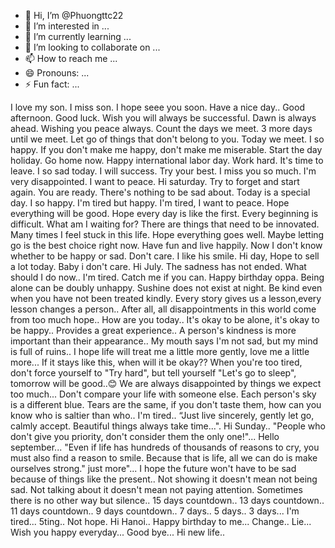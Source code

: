 - 👋 Hi, I’m @Phuongttc22
- 👀 I’m interested in ...
- 🌱 I’m currently learning ...
- 💞️ I’m looking to collaborate on ...
- 📫 How to reach me ...
- 😄 Pronouns: ...
- ⚡ Fun fact: ...

<!---
Phuongttc22/Phuongttc22 is a ✨ special ✨ repository because its `README.md` (this file) appears on your GitHub profile.
You can click the Preview link to take a look at your changes.
--->
I love my son.
I miss son.
I hope seee you soon.
Have a nice day..
Good afternoon.
Good luck.
Wish you will always be successful.
Dawn is always ahead.
Wishing you peace always.
Count the days we meet.
3 more days until we meet.
Let go of things that don't belong to you.
Today we meet.
I so happy.
If you don't make me happy, don't make me miserable.
Start the day holiday.
Go home now.
Happy international labor day.
Work hard. 
It's time to leave.
I so sad today.
I will success.
Try your best.
I miss you so much.
I'm very disappointed.
I want to peace.
Hi saturday.
Try to forget and start again.
You are ready.
There's nothing to be sad about.
Today is a special day.
I so happy.
I'm tired but happy.
I'm tired, I want to peace.
Hope everything will be good.
Hope every day is like the first.
Every beginning is difficult.
What am I waiting for?
There are things that need to be innovated.
Many times I feel stuck in this life.
Hope everything goes well.
Maybe letting go is the best choice right now.
Have fun and live happily.
Now I don't know whether to be happy or sad.
Don't care.
I like his smile.
Hi day, Hope to sell a lot today.
Baby i don't care.
Hi July.
The sadness has not ended.
What should I do now..
I'm tired.
Catch me if you can.
Happy birthday oppa.
Being alone can be doubly unhappy.
Sushine does not exist at night.
Be kind even when you have not been treated kindly.
Every story gives us a lesson,every lesson changes a person..
After all, all disappointments in this world come from too much hope..
How are you today..
It's okay to be alone, it's okay to be happy..
Provides a great experience..
A person's kindness is more important than their appearance..
My mouth says I'm not sad, but my mind is full of ruins..
I hope life will treat me a little more gently, love me a little more...
If it stays like this, when will it be okay??
When you're too tired, don't force yourself to "Try hard", but tell yourself "Let's go to sleep", tomorrow will be good..😊
We are always disappointed by things we expect too much...
Don't compare your life with someone else. Each person's sky is a different blue. Tears are the same, if you don't taste them, how can you know who is saltier than who..
I'm tired..
“Just live sincerely, gently let go, calmly accept. Beautiful things always take time...".
Hi Sunday..
"People who don't give you priority, don't consider them the only one!"...
Hello september...
"Even if life has hundreds of thousands of reasons to cry, you must also find a reason to smile. Because that is life, all we can do is make ourselves strong." just more"...
I hope the future won't have to be sad because of things like the present..
Not showing it doesn't mean not being sad. Not talking about it doesn't mean not paying attention. Sometimes there is no other way but silence..
15 days countdown..
13 days countdown..
11 days countdown..
9 days countdown..
7 days..
5 days..
3 days...
I'm tired...
5ting..
Not hope.
Hi Hanoi..
Happy birthday to me...
Change..
Lie...
Wish you happy everyday...
Good bye...
Hi new life..
